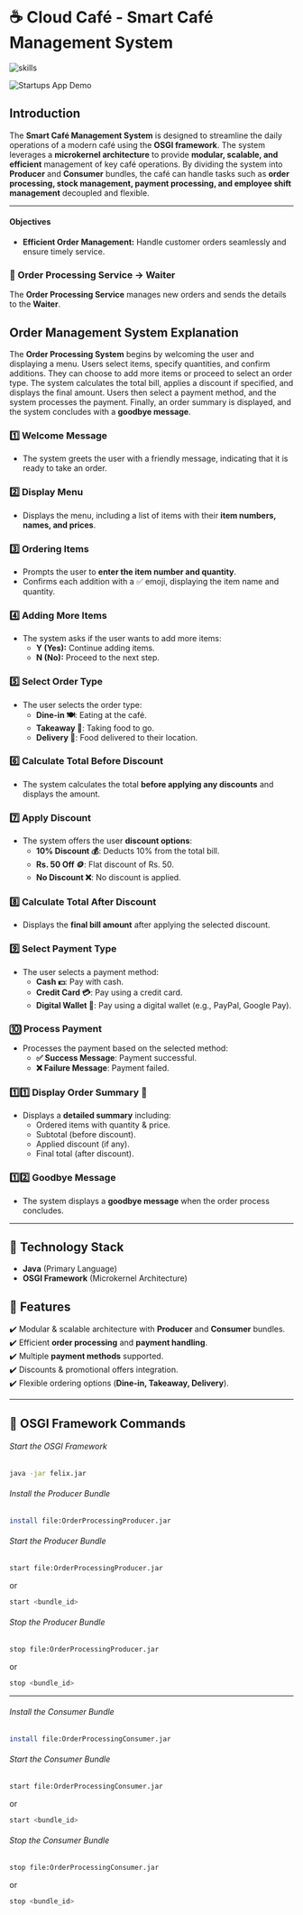# ☕ Cloud Café - Smart Café Management System

<img src="https://go-skill-icons.vercel.app/api/icons?i=java"  alt="skills"/>

![Startups App Demo](./cover/startups.png)

## Introduction

The **Smart Café Management System** is designed to streamline the daily operations of a modern café using the **OSGI framework**. The system leverages a **microkernel architecture** to provide **modular, scalable, and efficient** management of key café operations. By dividing the system into **Producer** and **Consumer** bundles, the café can handle tasks such as **order processing, stock management, payment processing, and employee shift management** decoupled and flexible.

---

#### Objectives

- **Efficient Order Management:** Handle customer orders seamlessly and ensure timely service.

### 📌 Order Processing Service -> Waiter

The **Order Processing Service** manages new orders and sends the details to the **Waiter**.

## Order Management System Explanation

The **Order Processing System** begins by welcoming the user and displaying a menu. Users select items, specify quantities, and confirm additions. They can choose to add more items or proceed to select an order type. The system calculates the total bill, applies a discount if specified, and displays the final amount. Users then select a payment method, and the system processes the payment. Finally, an order summary is displayed, and the system concludes with a **goodbye message**.

### 1️⃣ Welcome Message

- The system greets the user with a friendly message, indicating that it is ready to take an order.

### 2️⃣ Display Menu

- Displays the menu, including a list of items with their **item numbers, names, and prices**.

### 3️⃣ Ordering Items

- Prompts the user to **enter the item number and quantity**.
- Confirms each addition with a ✅ emoji, displaying the item name and quantity.

### 4️⃣ Adding More Items

- The system asks if the user wants to add more items:
  - **Y (Yes):** Continue adding items.
  - **N (No):** Proceed to the next step.

### 5️⃣ Select Order Type

- The user selects the order type:
  - **Dine-in 🍽️**: Eating at the café.
  - **Takeaway 🥡**: Taking food to go.
  - **Delivery 🚚**: Food delivered to their location.

### 6️⃣ Calculate Total Before Discount

- The system calculates the total **before applying any discounts** and displays the amount.

### 7️⃣ Apply Discount

- The system offers the user **discount options**:
  - **10% Discount 💰**: Deducts 10% from the total bill.
  - **Rs. 50 Off 🪙**: Flat discount of Rs. 50.
  - **No Discount ❌**: No discount is applied.

### 8️⃣ Calculate Total After Discount

- Displays the **final bill amount** after applying the selected discount.

### 9️⃣ Select Payment Type

- The user selects a payment method:
  - **Cash 💵**: Pay with cash.
  - **Credit Card 💳**: Pay using a credit card.
  - **Digital Wallet 📱**: Pay using a digital wallet (e.g., PayPal, Google Pay).

### 🔟 Process Payment

- Processes the payment based on the selected method:
  - **✅ Success Message**: Payment successful.
  - **❌ Failure Message**: Payment failed.

### 1️⃣1️⃣ Display Order Summary 🧾

- Displays a **detailed summary** including:
  - Ordered items with quantity & price.
  - Subtotal (before discount).
  - Applied discount (if any).
  - Final total (after discount).

### 1️⃣2️⃣ Goodbye Message

- The system displays a **goodbye message** when the order process concludes.

---

## 📌 Technology Stack

- **Java** (Primary Language)
- **OSGI Framework** (Microkernel Architecture)

## 📌 Features

✔️ Modular & scalable architecture with **Producer** and **Consumer** bundles.  
✔️ Efficient **order processing** and **payment handling**.  
✔️ Multiple **payment methods** supported.  
✔️ Discounts & promotional offers integration.  
✔️ Flexible ordering options (**Dine-in, Takeaway, Delivery**).  

---

## 📌 OSGI Framework Commands

###### Start the OSGI Framework
```sh
java -jar felix.jar
```

###### Install the Producer Bundle
```sh
install file:OrderProcessingProducer.jar
```

###### Start the Producer Bundle
```sh
start file:OrderProcessingProducer.jar
```
or
```sh
start <bundle_id>
```

###### Stop the Producer Bundle
```sh
stop file:OrderProcessingProducer.jar
```
or
```sh
stop <bundle_id>
```

--- 

###### Install the Consumer Bundle
```sh
install file:OrderProcessingConsumer.jar
```

###### Start the Consumer Bundle
```sh
start file:OrderProcessingConsumer.jar
```
or
```sh
start <bundle_id>
```
###### Stop the Consumer Bundle
```sh
stop file:OrderProcessingConsumer.jar
```
or
```sh
stop <bundle_id>
```
